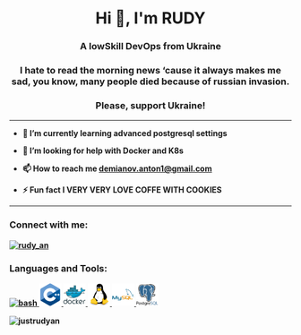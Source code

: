 <h1 align="center">Hi 👋, I'm RUDY</h1>
<h3 align="center">A lowSkill DevOps from Ukraine</h3>

<h3 align="center">I  hate to read the morning news ‘cause it always makes me sad, you know, many people died because of russian invasion.</h3>
<h3 align="center"><b>Please, support Ukraine!</h3>
  
---

- 🌱 I’m currently learning **advanced postgresql settings**

- 🤝 I’m looking for help with **Docker and K8s**

- 📫 How to reach me **demianov.anton1@gmail.com**

- ⚡ Fun fact **I VERY VERY LOVE COFFE WITH COOKIES**

---

<h3 align="left">Connect with me:</h3>
<p align="left">
<a href="https://discord.gg/rudy_an" target="blank"><img align="center" src="https://raw.githubusercontent.com/rahuldkjain/github-profile-readme-generator/master/src/images/icons/Social/discord.svg" alt="rudy_an" height="30" width="40" /></a>
</p>

<h3 align="left">Languages and Tools:</h3>
<p align="left"> <a href="https://www.gnu.org/software/bash/" target="_blank" rel="noreferrer"> <img src="https://www.vectorlogo.zone/logos/gnu_bash/gnu_bash-icon.svg" alt="bash" width="40" height="40"/> </a> <a href="https://www.w3schools.com/cpp/" target="_blank" rel="noreferrer"> <img src="https://raw.githubusercontent.com/devicons/devicon/master/icons/cplusplus/cplusplus-original.svg" alt="cplusplus" width="40" height="40"/> </a> <a href="https://www.docker.com/" target="_blank" rel="noreferrer"> <img src="https://raw.githubusercontent.com/devicons/devicon/master/icons/docker/docker-original-wordmark.svg" alt="docker" width="40" height="40"/> </a> <a href="https://www.linux.org/" target="_blank" rel="noreferrer"> <img src="https://raw.githubusercontent.com/devicons/devicon/master/icons/linux/linux-original.svg" alt="linux" width="40" height="40"/> </a> <a href="https://www.mysql.com/" target="_blank" rel="noreferrer"> <img src="https://raw.githubusercontent.com/devicons/devicon/master/icons/mysql/mysql-original-wordmark.svg" alt="mysql" width="40" height="40"/> </a> <a href="https://www.postgresql.org" target="_blank" rel="noreferrer"> <img src="https://raw.githubusercontent.com/devicons/devicon/master/icons/postgresql/postgresql-original-wordmark.svg" alt="postgresql" width="40" height="40"/> </a> </p>

<p><img align="center" src="https://github-readme-stats.vercel.app/api/top-langs?username=justrudyan&show_icons=true&theme=dark&locale=en&layout=compact" alt="justrudyan" /></p>

